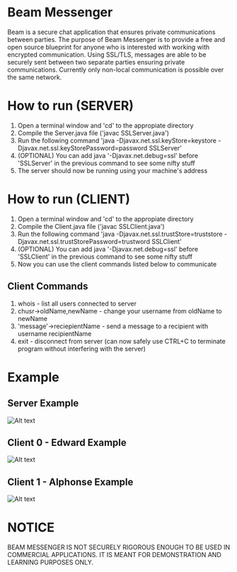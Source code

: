 # Beam Messenger
Beam is a secure chat application that ensures private communications between parties. The purpose of Beam Messenger is to provide a free and open source blueprint for anyone who is interested with working with encrypted communication. Using SSL/TLS, messages are able to be securely sent between two separate parties ensuring private communications. Currently only non-local communication is possible over the same network.

# How to run (SERVER)
1. Open a terminal window and 'cd' to the appropiate directory
2. Compile the Server.java file ('javac SSLServer.java')
3. Run the following command 'java -Djavax.net.ssl.keyStore=keystore -Djavax.net.ssl.keyStorePassword=password SSLServer'
4. (OPTIONAL) You can add java '-Djavax.net.debug=ssl' before 'SSLServer' in the previous command to see some nifty stuff
5. The server should now be running using your machine's address

# How to run (CLIENT)
1. Open a terminal window and 'cd' to the appropiate directory
2. Compile the Client.java file ('javac SSLClient.java')
3. Run the following command 'java -Djavax.net.ssl.trustStore=truststore -Djavax.net.ssl.trustStorePassword=trustword SSLClient'
4. (OPTIONAL) You can add java '-Djavax.net.debug=ssl' before 'SSLClient' in the previous command to see some nifty stuff
5. Now you can use the client commands listed below to communicate

## Client Commands
1. whois - list all users connected to server
2. chusr->oldName,newName - change your username from oldName to newName
3. 'message'->reciepientName - send a message to a recipient with username recipientName
4. exit - disconnect from server (can now safely use CTRL+C to terminate program without interfering with the server)

# Example
## Server Example
![Alt text](Resources/server-example?raw=true "Server Example")

## Client 0 - Edward Example
![Alt text](Resources/client-0-edward-example?raw=true "Client 0 - Edward Example")

## Client 1 - Alphonse Example
![Alt text](Resources/client-0-edward-example?raw=true "Client 1 - Alphonse Example")

# NOTICE
BEAM MESSENGER IS NOT SECURELY RIGOROUS ENOUGH TO BE USED IN COMMERCIAL APPLICATIONS. IT IS MEANT FOR DEMONSTRATION AND LEARNING PURPOSES ONLY.

